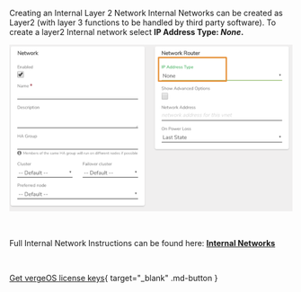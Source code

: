 

Creating an Internal Layer 2 Network
Internal Networks can be created as Layer2 (with layer 3 functions to be handled by third party software). To create a layer2 Internal network select **IP Address Type: ***None***.**

![internal-layer2.png](/public/userguide-sshots/internal-layer2.png)




<br>

Full Internal Network Instructions can be found here: [**Internal Networks**](/product-guide/networks/internal-networks)

<br>

[Get vergeOS license keys](https://www.verge.io/test-drive){ target="_blank" .md-button }